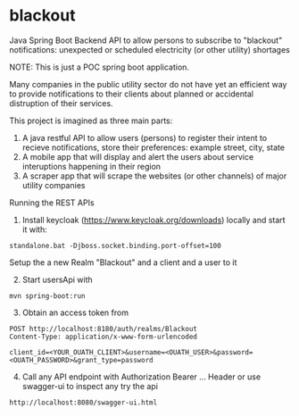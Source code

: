 # blackout
Java Spring Boot Backend API to allow persons to subscribe to "blackout" notifications: unexpected or scheduled electricity (or other utility) shortages

NOTE: This is just a POC spring boot application.

Many companies in the public utility sector do not have yet an efficient way to provide notifications to their clients about planned
or accidental distruption of their services.

This project is imagined as three main parts:


1. A java restful API to allow users (persons) to register their intent to recieve notifications, store their preferences: example street, city, state
2. A mobile app that will display and alert the users about service interuptions happening in their region
3. A scraper app that will scrape the websites (or other channels) of major utility companies

Running the REST APIs

1. Install keycloak (https://www.keycloak.org/downloads) locally and start it with:
```
standalone.bat -Djboss.socket.binding.port-offset=100
```
Setup the a new Realm "Blackout" and a client and a user to it

2. Start usersApi with 
```
mvn spring-boot:run
```
3. Obtain an access token from 
```
POST http://localhost:8180/auth/realms/Blackout
Content-Type: application/x-www-form-urlencoded

client_id=<YOUR_OUATH_CLIENT>&username=<OUATH_USER>&password=<OUATH_PASSWORD>&grant_type=password

```

4. Call any API endpoint with Authorization Bearer ... Header or use swagger-ui to inspect any try the api
```
http://localhost:8080/swagger-ui.html
```  